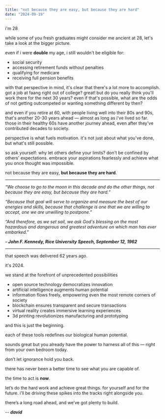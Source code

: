 ```yaml
---
title: "not because they are easy, but because they are hard"
date: "2024-09-19"
---
```


i'm 28

while some of you fresh graduates might consider me ancient at 28, let's take a look at the bigger picture.

even if i were **double** my age, i still wouldn't be eligible for:

- social security
- accessing retirement funds without penalties
- qualifying for medicare
- receiving full pension benefits

with that perspective in mind, it's clear that there's a lot more to accomplish. got a job at faang right out of college? great! but do you really think you'll work there for the next 30 years? even if that's possible, what are the odds of not getting outcompeted or wanting something different by then?

and even if you retire at 60, with people living well into their 80s and 90s, that's another 20-30 years ahead — almost as long as i've lived so far. those in their healthy 60s have another journey ahead, even after they've contributed decades to society.

perspective is what fuels motivation. it's not just about what you've done, but what's still possible.

so ask yourself: why let others define your limits? don't be confined by others' expectations. embrace your aspirations fearlessly and achieve what you once thought was impossible.

not because they are easy, **but because they are hard**.

---

_“We choose to go to the moon in this decade and do the other things, not because they are easy, but because they are hard.”_

_“Because that goal will serve to organize and measure the best of our energies and skills, because that challenge is one that we are willing to accept, one we are unwilling to postpone.”_

_“And therefore, as we set sail, we ask God's blessing on the most hazardous and dangerous and greatest adventure on which man has ever embarked.”_

**_- John F. Kennedy, Rice University Speech, September 12, 1962_**

---

that speech was delivered 62 years ago.

it's 2024.

we stand at the forefront of unprecedented possibilities

- open source technology democratizes innovation
- artificial intelligence augments human potential
- information flows freely, empowering even the most remote corners of society
- blockchain ensures transparent and secure transactions
- virtual reality creates immersive learning experiences
- 3d printing revolutionizes manufacturing and prototyping

and this is just the beginning.

each of these tools redefines our biological human potential.

sounds great but you already have the power to harness all of this — right from your own bedroom today.

don’t let ignorance hold you back.

there has never been a better time to see what you are capable of.

the time to act is **now**.

let’s do the hard work and achieve great things. for yourself and for the future. i’ll be driving these spikes into the tracks right alongside you.

there’s a long road ahead, and we’ve got plenty to build.

-- **_david_**
